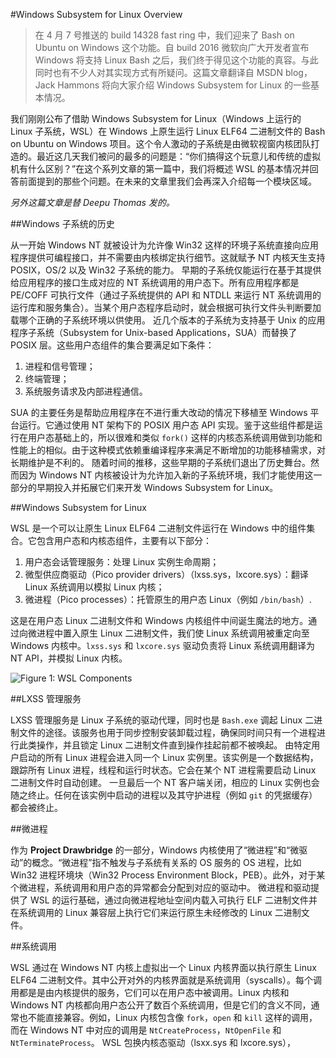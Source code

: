 #Windows Subsystem for Linux Overview

>在 4 月 7 号推送的 build 14328 fast ring 中，我们迎来了 Bash on Ubuntu on Windows 这个功能。自 build 2016 微软向广大开发者宣布 Windows 将支持 Linux Bash 之后，我们终于得见这个功能的真容。与此同时也有不少人对其实现方式有所疑问。这篇文章翻译自 MSDN blog，Jack Hammons 将向大家介绍 Windows Subsystem for Linux 的一些基本情况。

我们刚刚公布了借助 Windows Subsystem for Linux（Windows 上运行的 Linux 子系统，WSL）在 Windows 上原生运行 Linux ELF64 二进制文件的 Bash on Ubuntu on Windows 项目。这个令人激动的子系统是由微软视窗内核团队打造的。最近这几天我们被问的最多的问题是：“你们搞得这个玩意儿和传统的虚拟机有什么区别？”在这个系列文章的第一篇中，我们将概述 WSL 的基本情况并回答前面提到的那些个问题。在未来的文章里我们会再深入介绍每一个模块区域。

*另外这篇文章是替 Deepu Thomas 发的。*

##Windows 子系统的历史

从一开始 Windows NT 就被设计为允许像 Win32 这样的环境子系统直接向应用程序提供可编程接口，并不需要由内核绑定执行细节。这就赋予 NT 内核天生支持 POSIX，OS/2 以及 Win32 子系统的能力。
早期的子系统仅能运行在基于其提供给应用程序的接口生成对应的 NT 系统调用的用户态下。所有应用程序都是 PE/COFF 可执行文件（通过子系统提供的 API 和 NTDLL 来运行 NT 系统调用的运行库和服务集合）。当某个用户态程序启动时，就会根据可执行文件头判断要加载哪个正确的子系统环境以供使用。
近几个版本的子系统为支持基于 Unix 的应用程序子系统（Subsystem for Unix-based Applications，SUA）而替换了 POSIX 层。这些用户态组件的集合要满足如下条件：

1. 进程和信号管理；
2. 终端管理；
3. 系统服务请求及内部进程通信。

SUA 的主要任务是帮助应用程序在不进行重大改动的情况下移植至 Windows 平台运行。它通过使用 NT 架构下的 POSIX 用户态 API 实现。鉴于这些组件都是运行在用户态基础上的，所以很难和类似 `fork()` 这样的内核态系统调用做到功能和性能上的相似。由于这种模式依赖重编译程序来满足不断增加的功能移植需求，对长期维护是不利的。
随着时间的推移，这些早期的子系统们退出了历史舞台。然而因为 Windows NT 内核被设计为允许加入新的子系统环境，我们才能使用这一部分的早期投入并拓展它们来开发 Windows Subsystem for Linux。

##Windows Subsystem for Linux

WSL 是一个可以让原生 Linux ELF64 二进制文件运行在 Windows 中的组件集合。它包含用户态和内核态组件，主要有以下部分：

1. 用户态会话管理服务：处理 Linux 实例生命周期；
2. 微型供应商驱动（Pico provider drivers）（lxss.sys，lxcore.sys）：翻译 Linux 系统调用以模拟 Linux 内核；
3. 微进程（Pico processes）：托管原生的用户态 Linux（例如 `/bin/bash`）.

这是在用户态 Linux 二进制文件和 Windows 内核组件中间诞生魔法的地方。通过向微进程中置入原生 Linux 二进制文件，我们使 Linux 系统调用被重定向至 Windows 内核中。`lxss.sys` 和 `lxcore.sys` 驱动负责将 Linux 系统调用翻译为 NT API，并模拟 Linux 内核。

![Figure 1: WSL Components](https://xxx.com/xx.png)

##LXSS 管理服务

LXSS 管理服务是 Linux 子系统的驱动代理，同时也是 `Bash.exe` 调起 Linux 二进制文件的途径。该服务也用于同步控制安装卸载过程，确保同时间只有一个进程进行此类操作，并且锁定 Linux 二进制文件直到操作挂起前都不被唤起。
由特定用户启动的所有 Linux 进程会进入同一个 Linux 实例里。该实例是一个数据结构，跟踪所有 Linux 进程，线程和运行时状态。它会在某个 NT 进程需要启动 Linux 二进制文件时自动创建。
一旦最后一个 NT 客户端关闭，相应的 Linux 实例也会随之终止。任何在该实例中启动的进程以及其守护进程（例如 `git` 的凭据缓存）都会被终止。

##微进程

作为 **Project Drawbridge** 的一部分，Windows 内核使用了“微进程”和“微驱动”的概念。“微进程”指不触发与子系统有关系的 OS 服务的 OS 进程，比如 Win32 进程环境块（Win32 Process Environment Block，PEB）。此外，对于某个微进程，系统调用和用户态的异常都会分配到对应的驱动中。
微进程和驱动提供了 WSL 的运行基础，通过向微进程地址空间内载入可执行 ELF 二进制文件并在系统调用的 Linux 兼容层上执行它们来运行原生未经修改的 Linux 二进制文件。

##系统调用

WSL 通过在 Windows NT 内核上虚拟出一个 Linux 内核界面以执行原生 Linux ELF64 二进制文件。其中公开对外的内核界面就是系统调用（syscalls）。每个调用都是是由内核提供的服务，它们可以在用户态中被调用。Linux 内核和 Windows NT 内核都向用户态公开了数百个系统调用，但是它们的含义不同，通常也不能直接兼容。例如，Linux 内核包含像 `fork`，`open` 和 `kill` 这样的调用，而在 Windows NT 中对应的调用是 `NtCreateProcess`，`NtOpenFile` 和 `NtTerminateProcess`。
WSL 包换内核态驱动（lsxx.sys 和 lxcore.sys），
